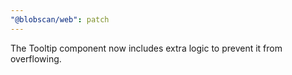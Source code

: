 ```yaml
---
"@blobscan/web": patch
---
```


The Tooltip component now includes extra logic to prevent it from overflowing.
